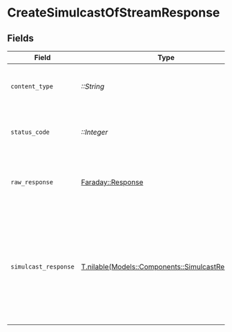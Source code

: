 # CreateSimulcastOfStreamResponse


## Fields

| Field                                                                                                                                                                                                                                                                                | Type                                                                                                                                                                                                                                                                                 | Required                                                                                                                                                                                                                                                                             | Description                                                                                                                                                                                                                                                                          | Example                                                                                                                                                                                                                                                                              |
| ------------------------------------------------------------------------------------------------------------------------------------------------------------------------------------------------------------------------------------------------------------------------------------ | ------------------------------------------------------------------------------------------------------------------------------------------------------------------------------------------------------------------------------------------------------------------------------------ | ------------------------------------------------------------------------------------------------------------------------------------------------------------------------------------------------------------------------------------------------------------------------------------ | ------------------------------------------------------------------------------------------------------------------------------------------------------------------------------------------------------------------------------------------------------------------------------------ | ------------------------------------------------------------------------------------------------------------------------------------------------------------------------------------------------------------------------------------------------------------------------------------ |
| `content_type`                                                                                                                                                                                                                                                                       | *::String*                                                                                                                                                                                                                                                                           | :heavy_check_mark:                                                                                                                                                                                                                                                                   | HTTP response content type for this operation                                                                                                                                                                                                                                        |                                                                                                                                                                                                                                                                                      |
| `status_code`                                                                                                                                                                                                                                                                        | *::Integer*                                                                                                                                                                                                                                                                          | :heavy_check_mark:                                                                                                                                                                                                                                                                   | HTTP response status code for this operation                                                                                                                                                                                                                                         |                                                                                                                                                                                                                                                                                      |
| `raw_response`                                                                                                                                                                                                                                                                       | [Faraday::Response](https://www.rubydoc.info/gems/faraday/Faraday/Response)                                                                                                                                                                                                          | :heavy_check_mark:                                                                                                                                                                                                                                                                   | Raw HTTP response; suitable for custom response parsing                                                                                                                                                                                                                              |                                                                                                                                                                                                                                                                                      |
| `simulcast_response`                                                                                                                                                                                                                                                                 | [T.nilable(Models::Components::SimulcastResponse)](../../models/shared/simulcastresponse.md)                                                                                                                                                                                         | :heavy_minus_sign:                                                                                                                                                                                                                                                                   | New Simulcast created successfully                                                                                                                                                                                                                                                   | {<br/>"success": true,<br/>"data": {<br/>"simulcastId": "8717422d89288ad5958d4a86e9afe2a2",<br/>"url": "rtmp://hyd01.contribute.live-video.net/app/",<br/>"streamKey": "live_1012464221_DuM8W004MoZYNxQEZ0czODgfHCFBhk",<br/>"isEnabled": true,<br/>"metadata": {<br/>"livestream_name": "Tech-Connect Summit"<br/>}<br/>}<br/>} |